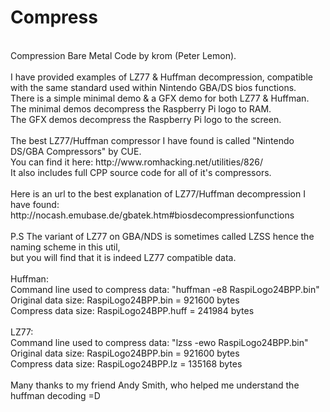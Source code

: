 Compress
===========
<br />
Compression Bare Metal Code by krom (Peter Lemon).<br />
<br />
I have provided examples of LZ77 & Huffman decompression, compatible with the same standard used within Nintendo GBA/DS bios functions.<br />
There is a simple minimal demo & a GFX demo for both LZ77 & Huffman.
The minimal demos decompress the Raspberry Pi logo to RAM.<br />
The GFX demos decompress the Raspberry Pi logo to the screen.<br />
<br />
The best LZ77/Huffman compressor I have found is called "Nintendo DS/GBA Compressors" by CUE.<br />
You can find it here: http://www.romhacking.net/utilities/826/<br />
It also includes full CPP source code for all of it's compressors.<br />
<br />
Here is an url to the best explanation of LZ77/Huffman decompression I have found:<br />
http://nocash.emubase.de/gbatek.htm#biosdecompressionfunctions<br />
<br />
P.S The variant of LZ77 on GBA/NDS is sometimes called LZSS hence the naming scheme in this util,<br />
but you will find that it is indeed LZ77 compatible data.<br />
<br />
Huffman:<br />
Command line used to compress data: "huffman -e8 RaspiLogo24BPP.bin"<br />
Original data size: RaspiLogo24BPP.bin = 921600 bytes<br />
Compress data size: RaspiLogo24BPP.huff = 241984 bytes<br />
<br />
LZ77:<br />
Command line used to compress data: "lzss -ewo RaspiLogo24BPP.bin"<br />
Original data size: RaspiLogo24BPP.bin = 921600 bytes<br />
Compress data size: RaspiLogo24BPP.lz = 135168 bytes<br />
<br />
Many thanks to my friend Andy Smith, who helped me understand the huffman decoding =D<br />